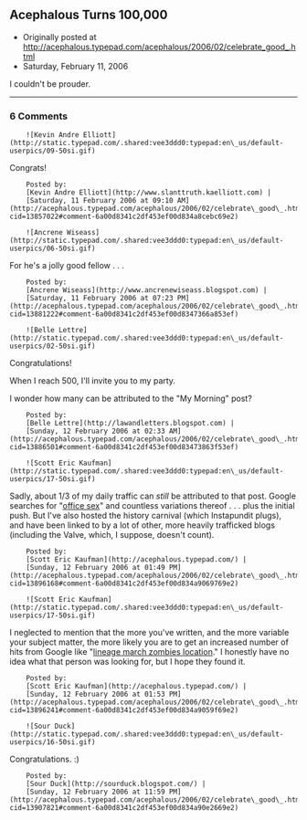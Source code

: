 ## Acephalous Turns 100,000

 * Originally posted at http://acephalous.typepad.com/acephalous/2006/02/celebrate_good_.html
 * Saturday, February 11, 2006



I couldn't be prouder.  

		

* * *

### 6 Comments 

		

                
[]()

	

		![Kevin Andre Elliott](http://static.typepad.com/.shared:vee3ddd0:typepad:en\_us/default-userpics/09-50si.gif)
	

	

		

Congrats!

	

		Posted by:
		[Kevin Andre Elliott](http://www.slanttruth.kaelliott.com) |
		[Saturday, 11 February 2006 at 09:10 AM](http://acephalous.typepad.com/acephalous/2006/02/celebrate\_good\_.html?cid=13857022#comment-6a00d8341c2df453ef00d834a8cebc69e2)

[]()

	

		![Ancrene Wiseass](http://static.typepad.com/.shared:vee3ddd0:typepad:en\_us/default-userpics/06-50si.gif)
	

	

		

For he's a jolly good fellow . . .

	

		Posted by:
		[Ancrene Wiseass](http://www.ancrenewiseass.blogspot.com) |
		[Saturday, 11 February 2006 at 07:23 PM](http://acephalous.typepad.com/acephalous/2006/02/celebrate\_good\_.html?cid=13881222#comment-6a00d8341c2df453ef00d8347366a853ef)

[]()

	

		![Belle Lettre](http://static.typepad.com/.shared:vee3ddd0:typepad:en\_us/default-userpics/02-50si.gif)
	

	

		

Congratulations!

When I reach 500, I'll invite you to my party.  

I wonder how many can be attributed to the "My Morning" post?

	

		Posted by:
		[Belle Lettre](http://lawandletters.blogspot.com) |
		[Sunday, 12 February 2006 at 02:33 AM](http://acephalous.typepad.com/acephalous/2006/02/celebrate\_good\_.html?cid=13886501#comment-6a00d8341c2df453ef00d83473863f53ef)

[]()

	

		![Scott Eric Kaufman](http://static.typepad.com/.shared:vee3ddd0:typepad:en\_us/default-userpics/17-50si.gif)
	

	

		

Sadly, about 1/3 of my daily traffic can _still_ be attributed to that post.  Google searches for "[office sex](http://www.google.com/search?q=office+sex&start=0&ie=utf-8&oe=utf-8&client=firefox-a&rls=org.mozilla:en-US:official)" and countless variations thereof . . . plus the initial push.  But I've also hosted the history carnival (which Instapundit plugs), and have been linked to by a lot of other, more heavily trafficked blogs (including the Valve, which, I suppose, doesn't count).

	

		Posted by:
		[Scott Eric Kaufman](http://acephalous.typepad.com/) |
		[Sunday, 12 February 2006 at 01:49 PM](http://acephalous.typepad.com/acephalous/2006/02/celebrate\_good\_.html?cid=13896168#comment-6a00d8341c2df453ef00d834a9069769e2)

[]()

	

		![Scott Eric Kaufman](http://static.typepad.com/.shared:vee3ddd0:typepad:en\_us/default-userpics/17-50si.gif)
	

	

		

I neglected to mention that the more you've written, and the more variable your subject matter, the more likely you are to get an increased number of hits from Google like "[lineage march zombies location](http://www.google.com/search?q=lineage+marsh+zombies+location&hl=en&lr=&start=10&sa=N)."  I honestly have no idea what that person was looking for, but I hope they found it.

	

		Posted by:
		[Scott Eric Kaufman](http://acephalous.typepad.com/) |
		[Sunday, 12 February 2006 at 01:53 PM](http://acephalous.typepad.com/acephalous/2006/02/celebrate\_good\_.html?cid=13896241#comment-6a00d8341c2df453ef00d834a9059f69e2)

[]()

	

		![Sour Duck](http://static.typepad.com/.shared:vee3ddd0:typepad:en\_us/default-userpics/16-50si.gif)
	

	

		

Congratulations. :)

	

		Posted by:
		[Sour Duck](http://sourduck.blogspot.com/) |
		[Sunday, 12 February 2006 at 11:59 PM](http://acephalous.typepad.com/acephalous/2006/02/celebrate\_good\_.html?cid=13907821#comment-6a00d8341c2df453ef00d834a90e2669e2)

		

        